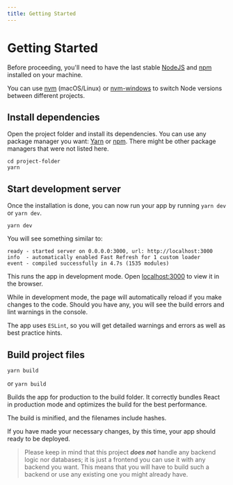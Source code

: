 ```yaml
---
title: Getting Started
---
```


# Getting Started

Before proceeding, you'll need to have the last stable [NodeJS](https://nodejs.org/en/)
and [npm](https://www.npmjs.com)
installed on your machine.

You can use [nvm](https://github.com/creationix/nvm#installation) (macOS/Linux) or
[nvm-windows](https://github.com/coreybutler/nvm-windows#node-version-manager-nvm-for-windows) to
switch Node versions between different projects.

## Install dependencies

Open the project folder and install its dependencies. You can use any package manager you
want: [Yarn](https://yarnpkg.com)
or [npm](https://www.npmjs.com). There might be other package managers that were not listed here.

```shell
cd project-folder
yarn
```

## Start development server

Once the installation is done, you can now run your app by running `yarn dev` or `yarn dev`.

```shell
yarn dev
```

You will see something similar to:

```shell
ready - started server on 0.0.0.0:3000, url: http://localhost:3000
info  - automatically enabled Fast Refresh for 1 custom loader
event - compiled successfully in 4.7s (1535 modules)
```

This runs the app in development mode. Open [localhost:3000](http://localhost:3000) to view it in
the browser.

While in development mode, the page will automatically reload if you make changes to the code.
Should you have any, you will see the build errors and lint warnings in the console.

The app uses `ESLint`, so you will get detailed warnings and errors as well as best practice hints.

## Build project files

```shell
yarn build
```

or `yarn build`

Builds the app for production to the build folder. It correctly bundles React in production mode and
optimizes the build for the best performance.

The build is minified, and the filenames include hashes.

If you have made your necessary changes, by this time, your app should ready to be deployed.

> Please keep in mind that this project **_does not_** handle any backend logic nor databases; it is just a frontend you can use
> it with any backend you want. This means that you will have to build such a backend or use any existing one you might
> already have.
